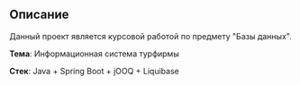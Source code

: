 ## Описание

Данный проект является курсовой работой по предмету "Базы данных".

**Тема**: Информационная система турфирмы

**Стек**: Java + Spring Boot + jOOQ + Liquibase 